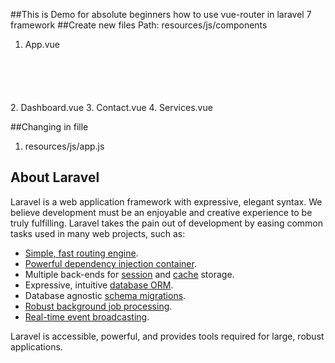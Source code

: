 ##This is Demo for absolute beginners how to use vue-router in laravel 7 framework
##Create new files
Path: resources/js/components
1. App.vue 
<code>
<template>
    <main>
        <nav class="navbar navbar-expand-lg navbar-dark bg-dark">
            <div class="container-fluid">
                <router-link to="/" class="navbar-brand">Dashboard</router-link>                       
                <router-link to="/contact" class="navbar-brand">Contact</router-link>
                <router-link to="/services" class="navbar-brand">Services</router-link>          
            </div>
        </nav>

        <div class="container mt-5">

            <router-view></router-view>
            
        </div>

    </main>

</template>
 
<script>
    export default {}
</script>
</code>
2. Dashboard.vue
3. Contact.vue
4. Services.vue

##Changing in fille
1. resources/js/app.js

## About Laravel

Laravel is a web application framework with expressive, elegant syntax. We believe development must be an enjoyable and creative experience to be truly fulfilling. Laravel takes the pain out of development by easing common tasks used in many web projects, such as:

- [Simple, fast routing engine](https://laravel.com/docs/routing).
- [Powerful dependency injection container](https://laravel.com/docs/container).
- Multiple back-ends for [session](https://laravel.com/docs/session) and [cache](https://laravel.com/docs/cache) storage.
- Expressive, intuitive [database ORM](https://laravel.com/docs/eloquent).
- Database agnostic [schema migrations](https://laravel.com/docs/migrations).
- [Robust background job processing](https://laravel.com/docs/queues).
- [Real-time event broadcasting](https://laravel.com/docs/broadcasting).

Laravel is accessible, powerful, and provides tools required for large, robust applications.
